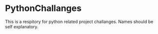# PythonChallanges

This is a respitory for python related project challanges. Names should be self explanatory.

